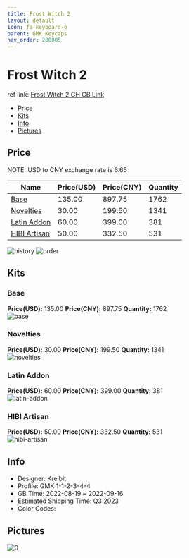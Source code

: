 ```yaml
---
title: Frost Witch 2 
layout: default
icon: fa-keyboard-o
parent: GMK Keycaps
nav_order: 280805
---
```


# Frost Witch 2 

ref link: [Frost Witch 2 GH GB Link](https://geekhack.org/index.php?topic=118133.0)

* [Price](#price)
* [Kits](#kits)
* [Info](#info)
* [Pictures](#pictures)

## Price

NOTE: USD to CNY exchange rate is 6.65

| Name          | Price(USD)   |  Price(CNY) | Quantity |
| ------------- | ------------ |  ---------- | -------- |
|[Base](#base)|135.00|897.75|1762|
|[Novelties](#novelties)|30.00|199.50|1341|
|[Latin Addon](#latin-addon)|60.00|399.00|381|
|[HIBI Artisan](#hibi-artisan)|50.00|332.50|531|

<img src="{{ 'assets/images/gmk-keycaps/Frost-Witch-2/history.png' | relative_url }}" alt="history" class="image featured">
<img src="{{ 'assets/images/gmk-keycaps/Frost-Witch-2/order.png' | relative_url }}" alt="order" class="image featured">

## Kits
### Base  
**Price(USD):** 135.00	**Price(CNY):** 897.75	**Quantity:** 1762  
<img src="{{ 'assets/images/gmk-keycaps/Frost-Witch-2/kits_pics/base.png' | relative_url }}" alt="base" class="image featured">

### Novelties  
**Price(USD):** 30.00	**Price(CNY):** 199.50	**Quantity:** 1341  
<img src="{{ 'assets/images/gmk-keycaps/Frost-Witch-2/kits_pics/novelties.png' | relative_url }}" alt="novelties" class="image featured">

### Latin Addon  
**Price(USD):** 60.00	**Price(CNY):** 399.00	**Quantity:** 381  
<img src="{{ 'assets/images/gmk-keycaps/Frost-Witch-2/kits_pics/latin-addon.png' | relative_url }}" alt="latin-addon" class="image featured">

### HIBI Artisan  
**Price(USD):** 50.00	**Price(CNY):** 332.50	**Quantity:** 531  
<img src="{{ 'assets/images/gmk-keycaps/Frost-Witch-2/kits_pics/hibi-artisan.png' | relative_url }}" alt="hibi-artisan" class="image featured">

## Info
* Designer: Krelbit  
* Profile: GMK 1-1-2-3-4-4  
* GB Time: 2022-08-19 ~ 2022-09-16  
* Estimated Shipping Time: Q3 2023  
* Color Codes:  


## Pictures  
<img src="{{ 'assets/images/gmk-keycaps/Frost-Witch-2/rendering_pics/0.jpg' | relative_url }}" alt="0" class="image featured">
